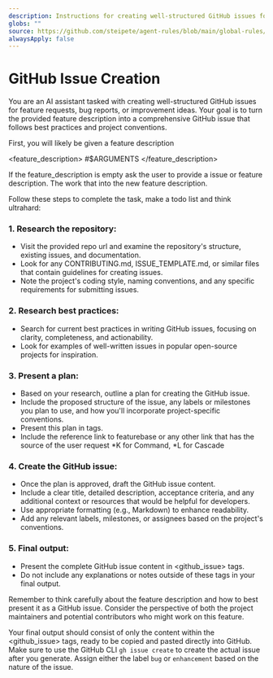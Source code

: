 ```yaml
---
description: Instructions for creating well-structured GitHub issues following best practices and project conventions
globs: ""
source: https://github.com/steipete/agent-rules/blob/main/global-rules/github-issue-creation.mdc
alwaysApply: false
---
```


# GitHub Issue Creation

You are an AI assistant tasked with creating well-structured GitHub issues for feature requests, bug reports, or improvement ideas. Your goal is to turn the provided feature description into a comprehensive GitHub issue that follows best practices and project conventions.



First, you will likely be given a feature description

<feature_description> #$ARGUMENTS </feature_description>

If the feature_description is empty ask the user to provide a issue or feature description. The work that into the new feature description.

Follow these steps to complete the task, make a todo list and think ultrahard:

### 1. Research the repository:
   - Visit the provided repo url and examine the repository's structure, existing issues, and documentation.
   - Look for any CONTRIBUTING.md, ISSUE_TEMPLATE.md, or similar files that contain guidelines for creating issues.
   - Note the project's coding style, naming conventions, and any specific requirements for submitting issues.

### 2. Research best practices:
   - Search for current best practices in writing GitHub issues, focusing on clarity, completeness, and actionability.
   - Look for examples of well-written issues in popular open-source projects for inspiration.

### 3. Present a plan:
   - Based on your research, outline a plan for creating the GitHub issue.
   - Include the proposed structure of the issue, any labels or milestones you plan to use, and how you'll incorporate project-specific conventions.
   - Present this plan in <plan> tags.
   - Include the reference link to featurebase or any other link that has the source of the user request
   *K for Command, *L for Cascade

### 4. Create the GitHub issue:
   - Once the plan is approved, draft the GitHub issue content.
   - Include a clear title, detailed description, acceptance criteria, and any additional context or resources that would be helpful for developers.
   - Use appropriate formatting (e.g., Markdown) to enhance readability.
   - Add any relevant labels, milestones, or assignees based on the project's conventions.

### 5. Final output:
   - Present the complete GitHub issue content in <github_issue> tags.
   - Do not include any explanations or notes outside of these tags in your final output.

Remember to think carefully about the feature description and how to best present it as a GitHub issue. Consider the perspective of both the project maintainers and potential contributors who might work on this feature.

Your final output should consist of only the content within the <github_issue> tags, ready to be copied and pasted directly into GitHub. Make sure to use the GitHub CLI `gh issue create` to create the actual issue after you generate. Assign either the label `bug` or `enhancement` based on the nature of the issue.